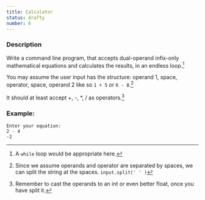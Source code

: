 ```yaml
---
title: Calculator
status: drafty
number: 6
---
```


### Description

Write a command line program, that accepts dual-operand infix-only mathematical equations and calculates the results, in an endless loop.[^while]

[^while]:
    A `while` loop would be appropriate here.

You may assume the user input has the structure: operand 1, space, operator, space, operand 2 like so `1 + 5` or `6 - 8`.[^input_structure]

[^input_structure]:
    Since we assume operands and operator are separated by spaces, we can split the string at the spaces. `input.split(' ' )`

It should at least accept +, -, \*, / as operators.[^strategy]

[^strategy]:
    Remember to cast the operands to an int or even better float, once you have split it.

### Example:

    Enter your equation:
    2 - 4  
    -2
